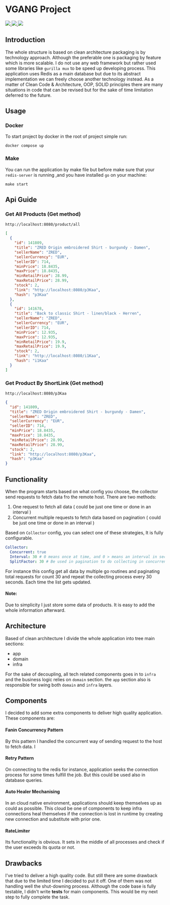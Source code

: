 # VGANG Project

<p>
    <a href="https://redis.io/" target="_blank">
        <img src="https://img.shields.io/badge/Go-00ADD8?style=for-the-badge&logo=go&logoColor=white">
    </a>
    <a href="https://redis.io/" target="_blank">
        <img src="https://img.shields.io/badge/redis-%23DD0031.svg?style=for-the-badge&logo=redis&logoColor=white">
    </a>
    <a href="https://docker.com/" target="_blank">
        <img src="https://img.shields.io/badge/docker-%230db7ed.svg?style=for-the-badge&logo=docker&logoColor=white">
    </a>
</p>

## Introduction

The whole structure is based on clean architecture packaging is by technology approach. Although the preferable one is
packaging by
feature which is more scalable.
I do not use any web framework but rather used some libraries like `gurilla mux` to be speed up developing process. This
application uses Redis as a main database but due to its abstract implementation we can freely choose another technology
instead.
As a matter of Clean Code & Architecture, OOP, SOLID principles there are many situations in code that can be revised
but for the sake of time limitation deferred to the future.

## Usage

### Docker

To start project by docker in the root of project simple run:

```
docker compose up
```

### Make

You can run the application by make file but before make sure that your `redis-server` is running
,and you have installed `go` on your machine:

```
make start
```

## Api Guide

### Get All Products (Get method)

```
http://localhost:8080/product/all
```

```json
[
  {
    "id": 141809,
    "title": "ZRED Origin embroidered Shirt - burgundy - Damen",
    "sellerName": "ZRED",
    "sellerCurrency": "EUR",
    "sellerID": 714,
    "minPrice": 18.8435,
    "maxPrice": 18.8435,
    "minRetailPrice": 28.99,
    "maxRetailPrice": 28.99,
    "stock": 2,
    "link": "http://localhost:8080/p3Kaa",
    "hash": "p3Kaa"
  },
  {
    "id": 141678,
    "title": "Back to classic Shirt - linen/black - Herren",
    "sellerName": "ZRED",
    "sellerCurrency": "EUR",
    "sellerID": 714,
    "minPrice": 12.935,
    "maxPrice": 12.935,
    "minRetailPrice": 19.9,
    "maxRetailPrice": 19.9,
    "stock": 2,
    "link": "http://localhost:8080/i1Kaa",
    "hash": "i1Kaa"
  }
]
```

### Get Product By ShortLink (Get method)

```
http://localhost:8080/p3Kaa
```

```json
{
  "id": 141809,
  "title": "ZRED Origin embroidered Shirt - burgundy - Damen",
  "sellerName": "ZRED",
  "sellerCurrency": "EUR",
  "sellerID": 714,
  "minPrice": 18.8435,
  "maxPrice": 18.8435,
  "minRetailPrice": 28.99,
  "maxRetailPrice": 28.99,
  "stock": 2,
  "link": "http://localhost:8080/p3Kaa",
  "hash": "p3Kaa"
}
```

## Functionality

When the program starts based on what config you choose, the collector send requests to fetch data fro the remote host.
There are two methods:

1. One request to fetch all data ( could be just one time or done in an interval )
2. Concurrent multiple requests to fetch data based on pagination ( could be just one time or done in an interval )

Based on `Collector` config, you can select one of these strategies, It is fully configurable.

```yaml
Collector:
  Concurrent: true
  Interval: 30 # 0 means once at time, and 0 > means an interval in second
  SplitFactor: 30 # Be used in pagination to do collecting in concurrent
```

For instance this config get all data by multiple go routines and paginating total requests for count 30 and repeat the
collecting process every 30 seconds. Each time the list gets updated.

#### Note:

Due to simplicity I just store some data of products. It is easy to add the whole information afterward.

## Architecture

Based of clean architecture I divide the whole application into tree main sections:

* app
* domain
* infra

For the sake of decoupling, all tech related components goes in to `infra` and the business logic relies on `domain`
section. the `app` section also is responsible for swing both `domain` and `infra` layers.

## Components

I decided to add some extra components to deliver high quality application. These components are:

#### Fanin Concurrency Pattern

By this pattern I handled the concurrent way of sending request to the host to fetch data. I

#### Retry Pattern

On connecting to the redis for instance, application seeks the connection process for some times fulfill the job. But
this could be used also in database queries.

#### Auto Healer Mechanising

In an cloud native environment, applications should keep themselves up as could as possible. This cloud be one of
components to keep infra connections heal themselves if the connection is lost in runtime by creating new connection and
substitute with prior one.

#### RateLimiter

Its functionality is obvious. It sets in the middle of all processes and check if the user exceeds its quota or not.

## Drawbacks

I've tried to deliver a high quality code. But still there are some drawback that due to the limited time I decided
to put it off. One of them was not handling well the shut-downing process.
Although the code base is fully testable, I didn't write **tests** for main components. This would be my next step to
fully
complete the task.